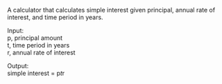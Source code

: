 
   A calculator that calculates simple interest given principal, annual rate of interest, and time period in years.  

Input:  
   p, principal amount  
   t, time period in years  
   r, annual rate of interest  

Output:  
   simple interest = p*t*r  
